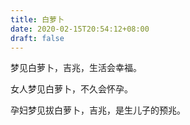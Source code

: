 ```yaml
---
title: 白萝卜
date: 2020-02-15T20:54:12+08:00
draft: false
---
```


梦见白萝卜，吉兆，生活会幸福。


女人梦见白萝卜，不久会怀孕。


孕妇梦见拔白萝卜，吉兆，是生儿子的预兆。


